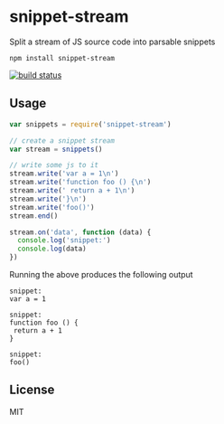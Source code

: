 # snippet-stream

Split a stream of JS source code into parsable snippets

```
npm install snippet-stream
```

[![build status](http://img.shields.io/travis/mafintosh/snippet-stream.svg?style=flat)](http://travis-ci.org/mafintosh/snippet-stream)

## Usage

``` js
var snippets = require('snippet-stream')

// create a snippet stream
var stream = snippets()

// write some js to it
stream.write('var a = 1\n')
stream.write('function foo () {\n')
stream.write(' return a + 1\n')
stream.write('}\n')
stream.write('foo()')
stream.end()

stream.on('data', function (data) {
  console.log('snippet:')
  console.log(data)
})
```

Running the above produces the following output

```
snippet:
var a = 1

snippet:
function foo () {
 return a + 1
}

snippet:
foo()
```

## License

MIT
